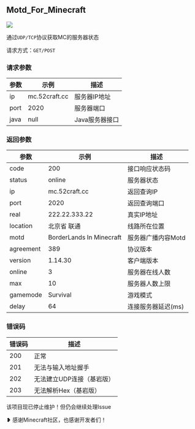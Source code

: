 ## Motd_For_Minecraft ##


![](https://cdn.jsdelivr.net/gh/pluginskers/cdn/2021/20210427201617.png)


通过`UDP/TCP`协议获取MC的服务器状态

请求方式：`GET/POST`

### 请求参数 ###

参数|示例|描述
-|-|-
ip|mc.52craft.cc|服务器IP地址
port|2020|服务器端口
java|null|Java服务器接口

### 返回参数 ###

参数|示例|描述
-|-|-
code|200|接口响应状态码
status|online|服务器状态
ip|mc.52craft.cc|返回查询IP
port|2020|返回查询端口
real|222.22.333.22|真实IP地址
location|北京省 联通|线路所在位置
motd|BorderLands In Minecraft|服务器广播内容Motd
agreement|389|协议版本
version|1.14.30|客户端版本
online|3|服务器在线人数
max|10|服务器人数上限
gamemode|Survival|游戏模式
delay|64|连接服务器延迟(ms)

### 错误码 ###

错误码|描述
-|-
200|正常
201|无法与输入地址握手
202|无法建立UDP连接（基岩版）
203|无法解析Hex（基岩版）


该项目现已停止维护！但仍会继续处理Issue

❥ 感谢Minecraft社区，也感谢开发者们！
